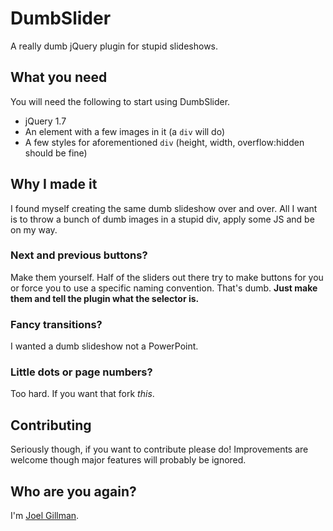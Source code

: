 DumbSlider
=============

A really dumb jQuery plugin for stupid slideshows.

What you need
-------

You will need the following to start using DumbSlider.

* jQuery 1.7
* An element with a few images in it (a `div` will do)
* A few styles for aforementioned `div`
  (height, width, overflow:hidden should be fine)

Why I made it
------------

I found myself creating the same dumb slideshow over and over. All I
want is to throw a bunch of dumb images in a stupid div, apply some JS
and be on my way.

### Next and previous buttons?

Make them yourself. Half of the sliders out there try to make buttons
for you or force you to use a specific naming convention. That's dumb.
**Just make them and tell the plugin what the selector is.**

### Fancy transitions?

I wanted a dumb slideshow not a PowerPoint.

### Little dots or page numbers?

Too hard. If you want that fork *this*.

Contributing
------------

Seriously though, if you want to contribute please do! Improvements
are welcome though major features will probably be ignored.

Who are you again?
------------

I'm [Joel Gillman](http://joelgillman.com/).